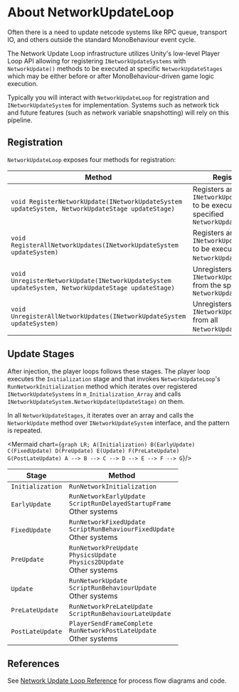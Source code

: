 # About NetworkUpdateLoop

Often there is a need to update netcode systems like RPC queue, transport IO, and others outside the standard MonoBehaviour event cycle.

The Network Update Loop infrastructure utilizes Unity's low-level Player Loop API allowing for registering `INetworkUpdateSystems` with `NetworkUpdate()` methods to be executed at specific `NetworkUpdateStages` which may be either before or after MonoBehaviour-driven game logic execution.

Typically you will interact with `NetworkUpdateLoop` for registration and `INetworkUpdateSystem` for implementation. Systems such as network tick and future features (such as network variable snapshotting) will rely on this pipeline.

## Registration

`NetworkUpdateLoop` exposes four methods for registration:

| Method | Registers |
| -- | -- |
| `void RegisterNetworkUpdate(INetworkUpdateSystem updateSystem, NetworkUpdateStage updateStage)` | Registers an `INetworkUpdateSystem` to be executed on the specified `NetworkUpdateStage` |
| `void RegisterAllNetworkUpdates(INetworkUpdateSystem updateSystem)` | Registers an `INetworkUpdateSystem` to be executed on all `NetworkUpdateStage`s |
| `void UnregisterNetworkUpdate(INetworkUpdateSystem updateSystem, NetworkUpdateStage updateStage)` | Unregisters an `INetworkUpdateSystem` from the specified `NetworkUpdateStage` |
| `void UnregisterAllNetworkUpdates(INetworkUpdateSystem updateSystem)` | Unregisters an `INetworkUpdateSystem` from all `NetworkUpdateStage`s |

## Update Stages

After injection, the player loops follows these stages. The player loop executes the `Initialization` stage and that invokes `NetworkUpdateLoop`'s `RunNetworkInitialization` method which iterates over registered `INetworkUpdateSystems` in `m_Initialization_Array` and calls `INetworkUpdateSystem.NetworkUpdate(UpdateStage)` on them.

In all `NetworkUpdateStages`, it iterates over an array and calls the `NetworkUpdate` method over `INetworkUpdateSystem` interface, and the pattern is repeated.

<Mermaid chart={`
    graph LR;
    A(Initialization)
    B(EarlyUpdate)
    C(FixedUpdate)
    D(PreUpdate)
    E(Update)
    F(PreLateUpdate)
    G(PostLateUpdate)
    A --> B --> C --> D --> E --> F --> G
`}/>

| Stage | Method |
| -- | -- |
| `Initialization` | `RunNetworkInitialization` |
| `EarlyUpdate` | `RunNetworkEarlyUpdate`<br/>`ScriptRunDelayedStartupFrame`<br/>Other systems |
| `FixedUpdate` | `RunNetworkFixedUpdate`<br/>`ScriptRunBehaviourFixedUpdate`<br/>Other systems |
| `PreUpdate` | `RunNetworkPreUpdate`<br/>`PhysicsUpdate`<br/>`Physics2DUpdate`<br/>Other systems |
| `Update` | `RunNetworkUpdate`<br/>`ScriptRunBehaviourUpdate`<br/>Other systems |
| `PreLateUpdate` | `RunNetworkPreLateUpdate`<br/>`ScriptRunBehaviourLateUpdate` |
| `PostLateUpdate` | `PlayerSendFrameComplete`<br/>`RunNetworkPostLateUpdate`<br/>Other systems |

## References

See [Network Update Loop Reference](network-update-loop-reference.md) for process flow diagrams and code.
